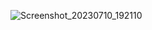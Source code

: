 ![Screenshot_20230710_192110](https://github.com/amermahbub/flutter-weather-app-using-api/assets/110281852/6aee149b-eb31-48f1-8c08-e486c77e2f06)
